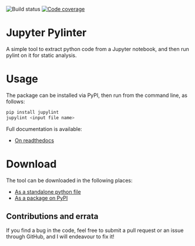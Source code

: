 ![Build status](https://github.com/EdmundGoodman/Jupyter_Pylinter/actions/workflows/python-app.yml/badge.svg)
[![Code coverage](https://codecov.io/gh/EdmundGoodman/Jupyter_Pylinter/branch/main/graph/badge.svg?token=5XL3ZX71OJ)](https://codecov.io/gh/EdmundGoodman/Jupyter_Pylinter)

# Jupyter Pylinter

A simple tool to extract python code from a Jupyter notebook, and then run
pylint on it for static analysis.

# Usage

The package can be installed via PyPI, then run from the command line, as
follows:

```bash
pip install jupylint
jupylint <input file name>
```

Full documentation is available:

- [On readthedocs](https://jupylint.readthedocs.io/en/latest/)

# Download

The tool can be downloaded in the following places:

- [As a standalone python file](https://raw.githubusercontent.com/EdmundGoodman/Jupyter_Pylinter/main/jupylint/jupylint.py)
- [As a package on PyPI](https://pypi.org/project/jupylint/)

## Contributions and errata

If you find a bug in the code, feel free to submit a pull request or an issue
through GitHub, and I will endeavour to fix it!
